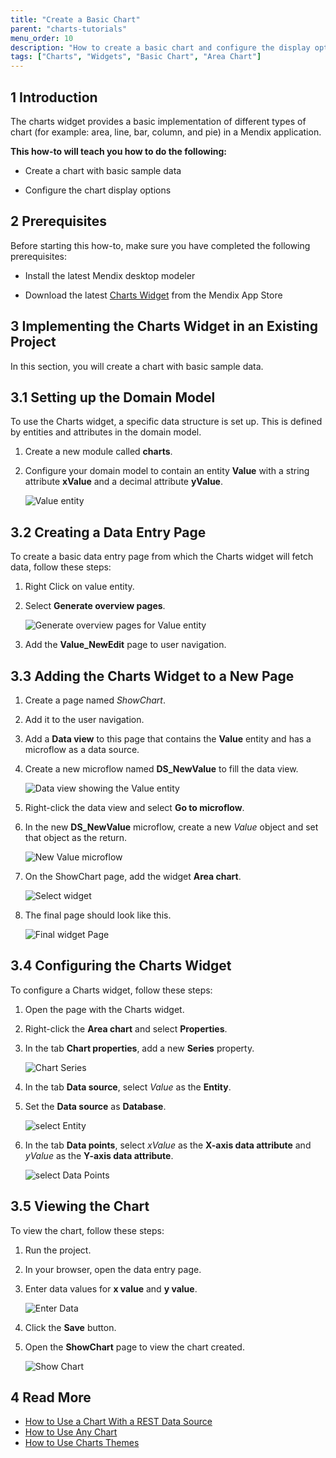 ```yaml
---
title: "Create a Basic Chart"
parent: "charts-tutorials"
menu_order: 10
description: "How to create a basic chart and configure the display options"
tags: ["Charts", "Widgets", "Basic Chart", "Area Chart"]
---
```


## 1 Introduction

The charts widget provides a basic implementation of different types of chart (for example: area, line, bar, column, and pie) in a Mendix application.

**This how-to will teach you how to do the following:**

* Create a chart with basic sample data

* Configure the chart display options

## 2 Prerequisites

Before starting this how-to, make sure you have completed the following prerequisites:

* Install the latest Mendix desktop modeler

* Download the latest [Charts Widget](/appstore/widgets/charts) from the Mendix App Store

## 3 Implementing the Charts Widget in an Existing Project

In this section, you will create a chart with basic sample data.

## 3.1 Setting up the Domain Model

To use the Charts widget, a specific data structure is set up. This is defined by entities and attributes in the domain model.

1. Create a new module called **charts**.

2. Configure your domain model to contain an entity **Value** with a string attribute **xValue** and a decimal attribute **yValue**.

    ![Value entity](attachments/charts/charts-entity.png)

## 3.2 Creating a Data Entry Page

To create a basic data entry page from which the Charts widget will fetch data, follow these steps:

1. Right Click on value entity.

2. Select **Generate overview pages**.

    ![Generate overview pages for Value entity](attachments/charts/charts-rest-generate-overview-pages.png)

3. Add the **Value_NewEdit** page to user navigation.

## 3.3 Adding the Charts Widget to a New Page

1. Create a page named *ShowChart*.

2. Add it to the user navigation.

3. Add a **Data view** to this page that contains the **Value** entity and has a microflow as a data source.

4. Create a new microflow named **DS_NewValue** to fill the data view.

    ![Data view showing the Value entity](attachments/charts/charts-create-new-value.png)

5. Right-click the data view and select **Go to microflow**.

6. In the new **DS_NewValue** microflow, create a new *Value* object and set that object as the return.

    ![New Value microflow](attachments/charts/charts-new-values-microflow.png)

7. On the ShowChart page, add the widget **Area chart**.

    ![Select widget](attachments/charts/charts-select-chart.png)

8. The final page should look like this.

    ![Final widget Page](attachments/charts/charts-widget-page.png)

## 3.4 Configuring the Charts Widget

To configure a Charts widget, follow these steps:

1. Open the page with the Charts widget.

2. Right-click the **Area chart** and select **Properties**.

3. In the tab **Chart properties**, add a new **Series** property.

    ![Chart Series](attachments/charts/charts-series.png)

4. In the tab **Data source**, select *Value* as the **Entity**.

5. Set the **Data source** as **Database**.

    ![select Entity](attachments/charts/chart-add-entity.png)

6. In the tab **Data points**, select *xValue* as the **X-axis data attribute** and *yValue* as the **Y-axis data attribute**.

    ![select Data Points](attachments/charts/charts-data-points.png)

## 3.5 Viewing the Chart

To view the chart, follow these steps:

1. Run the project.

2. In your browser, open the data entry page.

3. Enter data values for **x value** and **y value**.

    ![Enter Data](attachments/charts/charts-front-end.png)

4. Click the **Save** button.

5. Open the **ShowChart** page to view the chart created.

    ![Show Chart](attachments/charts/charts-area-chart.png)

## 4 Read More

* [How to Use a Chart With a REST Data Source](charts-basic-rest)
* [How to Use Any Chart](charts-any-usage)
* [How to Use Charts Themes](charts-theme)
